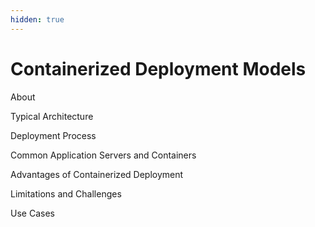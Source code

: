 ```yaml
---
hidden: true
---
```


# Containerized Deployment Models

About



Typical Architecture



Deployment Process



Common Application Servers and Containers



Advantages of Containerized Deployment



Limitations and Challenges



Use Cases



